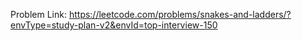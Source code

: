 Problem Link: https://leetcode.com/problems/snakes-and-ladders/?envType=study-plan-v2&envId=top-interview-150

```

```
